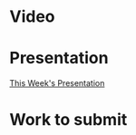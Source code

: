 
# Video

# Presentation
[This Week's Presentation](WebDev/2-Digital-Applications/_topics/_presentations/presentationWeek17.md)

# Work to submit